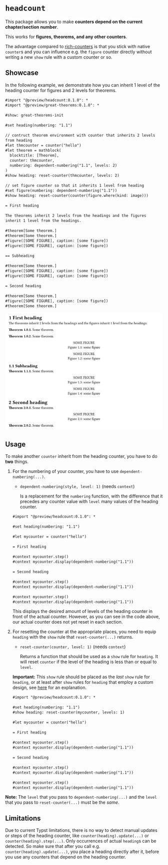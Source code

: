 # `headcount`

This package allows you to make **counters depend on the current chapter/section number**.

This works for **figures, theorems, and any other counters**.

The advantage compared to [rich-counters](https://typst.app/universe/package/rich-counters/) is that you stick with native `counter`s and you can influence e.g. the `figure` counter directly without writing a new `show` rule with a custom counter or so.

## Showcase

In the following example, we demonstrate how you can inherit 1 level of the heading counter for figures and 2 levels for theorems.

```typ
#import "@preview/headcount:0.1.0": *
#import "@preview/great-theorems:0.1.0": *

#show: great-theorems-init

#set heading(numbering: "1.1")

// contruct theorem environment with counter that inherits 2 levels from heading
#let thmcounter = counter("hello")
#let theorem = mathblock(
  blocktitle: [Theorem],
  counter: thmcounter,
  numbering: dependent-numbering("1.1", levels: 2)
)
#show heading: reset-counter(thmcounter, levels: 2)

// set figure counter so that it inherits 1 level from heading
#set figure(numbering: dependent-numbering("1.1"))
#show heading: reset-counter(counter(figure.where(kind: image)))

= First heading

The theorems inherit 2 levels from the headings and the figures inherit 1 level from the headings.

#theorem[Some theorem.]
#theorem[Some theorem.]
#figure([SOME FIGURE], caption: [some figure])
#figure([SOME FIGURE], caption: [some figure])

== Subheading

#theorem[Some theorem.]
#figure([SOME FIGURE], caption: [some figure])
#figure([SOME FIGURE], caption: [some figure])

= Second heading

#theorem[Some theorem.]
#figure([SOME FIGURE], caption: [some figure])
#theorem[Some theorem.]
```
![](example.png)

## Usage

To make another `counter` inherit from the heading counter, you have to do **two** things.

1. For the numbering of your counter, you have to use `dependent-numbering(...)`.
   
   - `dependent-numbering(style, level: 1)` (needs `context`)

     Is a replacement for the `numbering` function, with the difference that it precedes any counter value with `level` many values of the heading counter.

   ```typ
   #import "@preview/headcount:0.1.0": *
   
   #set heading(numbering: "1.1")
   
   #let mycounter = counter("hello")
   
   = First heading
   
   #context mycounter.step()
   #context mycounter.display(dependent-numbering("1.1"))
   
   = Second heading
   
   #context mycounter.step()
   #context mycounter.display(dependent-numbering("1.1"))
   
   #context mycounter.step()
   #context mycounter.display(dependent-numbering("1.1"))
   ```

   This displays the desired amount of levels of the heading counter in front of the actual counter.
   However, as you can see in the code above, our actual counter does not yet reset in each section.

2. For resetting the counter at the appropriate places, you need to equip `heading` with the `show` rule that `reset-counter(...)` returns.

   - `reset-counter(counter, level: 1)` (needs `context`)

     Returns a function that should be used as a `show` rule for `heading`. It will reset `counter` if the level of the heading is less than or equal to `level`.

   **Important:** This `show` rule should be placed as the _last_ `show` rule for `heading`, or at least after `show` rules for `heading` that employ a custom design, see [here](https://forum.typst.app/t/i-figured-broken-with-custom-template/1730/10?u=jbirnick) for an explanation.

   ```typ
   #import "@preview/headcount:0.1.0": *
   
   #set heading(numbering: "1.1")
   #show heading: reset-counter(mycounter, levels: 1)
   
   #let mycounter = counter("hello")
   
   = First heading
   
   #context mycounter.step()
   #context mycounter.display(dependent-numbering("1.1"))
   
   = Second heading
   
   #context mycounter.step()
   #context mycounter.display(dependent-numbering("1.1"))
   
   #context mycounter.step()
   #context mycounter.display(dependent-numbering("1.1"))
   ```

**Note:** The `level` that you pass to `dependent-numbering(...)` and the `level` that you pass to `reset-counter(...)` must be the _same_.

## Limitations

Due to current Typst limitations, there is no way to detect manual updates or steps of the heading counter, like `counter(heading).update(...)` or `counter(heading).step(...)`.
Only occurrences of actual `heading`s can be detected.
So make sure that after you call e.g. `counter(heading).update(...)`, you place a heading directly after it, before you use any counters that depend on the heading counter.
